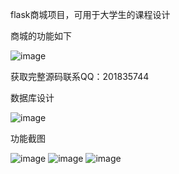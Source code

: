 flask商城项目，可用于大学生的课程设计


商城的功能如下


![image](https://user-images.githubusercontent.com/59326154/124378822-1f42ea80-dce6-11eb-9eac-133ca6d6a870.png)

获取完整源码联系QQ：201835744

数据库设计


![image](https://user-images.githubusercontent.com/59326154/124378981-0edf3f80-dce7-11eb-8b35-b12bbe9367cc.png)


功能截图


![image](https://user-images.githubusercontent.com/59326154/124379025-3d5d1a80-dce7-11eb-9299-b1ac4e667684.png)
![image](https://user-images.githubusercontent.com/59326154/124379045-536adb00-dce7-11eb-92b2-36e6714a87e3.png)
![image](https://user-images.githubusercontent.com/59326154/124379059-5a91e900-dce7-11eb-88e9-8e7f7337309a.png)








